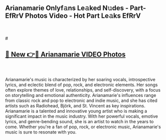 ## Arianamarie Onlyf𝚊ns Le𝚊ked N𝚞des - Part-EfRrV Photos Video - Hot Part Le𝚊ks EfRrV
<br>
<br>
# <h2><a href="https://213.232.235.80/live/video.php?q=arianamarie">🔗 New 👉🔴 Arianamarie VIDEO Photos</a></h2>
<br>
<br>
Arianamarie's music is characterized by her soaring vocals, introspective lyrics, and eclectic blend of pop, rock, and electronic elements. Her songs often explore themes of love, relationships, and self-discovery, with a focus on storytelling and emotional authenticity. Arianamarie's influences range from classic rock and pop to electronic and indie music, and she has cited artists such as Radiohead, Björk, and St. Vincent as key inspirations. Arianamarie is a talented and innovative young artist who is making a significant impact in the music industry. With her powerful vocals, emotive lyrics, and genre-bending sound, she is an artist to watch in the years to come. Whether you're a fan of pop, rock, or electronic music, Arianamarie's music is sure to resonate with you.
<br>
<br>